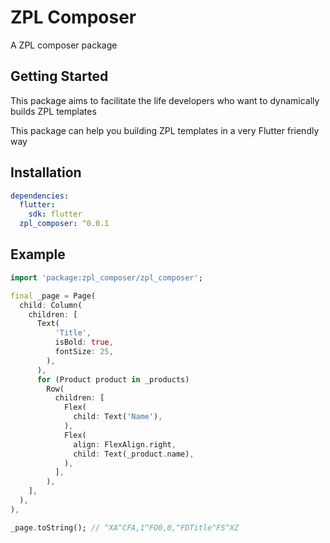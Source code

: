 # ZPL Composer

A ZPL composer package

## Getting Started

This package aims to facilitate the life developers who want to dynamically builds ZPL templates

This package can help you building ZPL templates in a very Flutter friendly way

## Installation

```yml
dependencies:
  flutter:
    sdk: flutter
  zpl_composer: ^0.0.1
```

## Example

```dart
import 'package:zpl_composer/zpl_composer';

final _page = Page(
  child: Column(
    children: [
      Text(
          'Title',
          isBold: true,
          fontSize: 25,
        ),
      ),
      for (Product product in _products)
      	Row(
          children: [
            Flex(
              child: Text('Name'),
            ),
            Flex(
              align: FlexAlign.right,
              child: Text(_product.name),
            ),
          ],
        ),
    ],
  ),
),

_page.toString(); // ^XA^CFA,1^FO0,0,^FDTitle^FS^XZ
```
